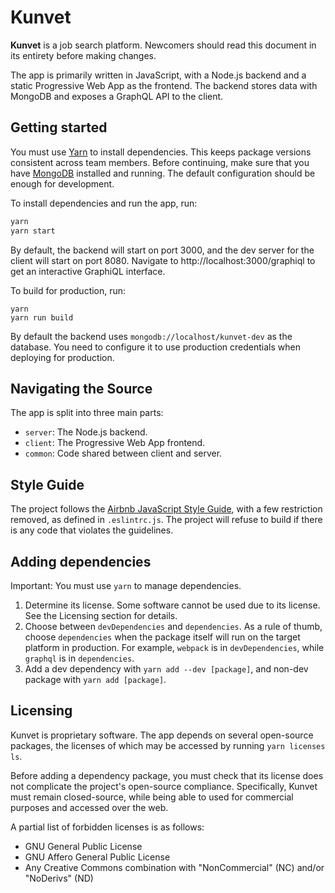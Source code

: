 # Kunvet

**Kunvet** is a job search platform. Newcomers should read this document in its
entirety before making changes.

The app is primarily written in JavaScript, with a Node.js backend and a
static Progressive Web App as the frontend. The backend stores data with
MongoDB and exposes a GraphQL API to the client.

## Getting started

You must use [Yarn](https://yarnpkg.com/) to install dependencies. This keeps
package versions consistent across team members. Before continuing, make sure
that you have [MongoDB](https://www.mongodb.com/) installed and running. The
default configuration should be enough for development.

To install dependencies and run the app, run:

```bash
yarn
yarn start
```

By default, the backend will start on port 3000, and the dev server for the
client will start on port 8080. Navigate to http://localhost:3000/graphiql
to get an interactive GraphiQL interface.

To build for production, run:

```
yarn
yarn run build
```

By default the backend uses `mongodb://localhost/kunvet-dev` as the
database. You need to configure it to use production credentials when deploying
for production.

## Navigating the Source

The app is split into three main parts:

- `server`: The Node.js backend.
- `client`: The Progressive Web App frontend.
- `common`: Code shared between client and server.

## Style Guide

The project follows the [Airbnb JavaScript Style Guide](https://github.com/airbnb/javascript),
with a few restriction removed, as defined in `.eslintrc.js`. The project will
refuse to build if there is any code that violates the guidelines.

## Adding dependencies

Important: You must use `yarn` to manage dependencies.

1. Determine its license. Some software cannot be used due to its license. See
the Licensing section for details.
2. Choose between `devDependencies` and `dependencies`. As a rule of thumb,
choose `dependencies` when the package itself will run on the target platform
in production. For example, `webpack` is in `devDependencies`, while `graphql`
is in `dependencies`.
3. Add a dev dependency with `yarn add --dev [package]`, and non-dev package
with `yarn add [package]`.

## Licensing

Kunvet is proprietary software. The app depends on several open-source packages,
the licenses of which may be accessed by running `yarn licenses ls`.

Before adding a dependency package, you must check that its license does not
complicate the project's open-source compliance. Specifically, Kunvet must
remain closed-source, while being able to used for commercial purposes and
accessed over the web.

A partial list of forbidden licenses is as follows:

- GNU General Public License
- GNU Affero General Public License
- Any Creative Commons combination with "NonCommercial" (NC) and/or
"NoDerivs" (ND)


